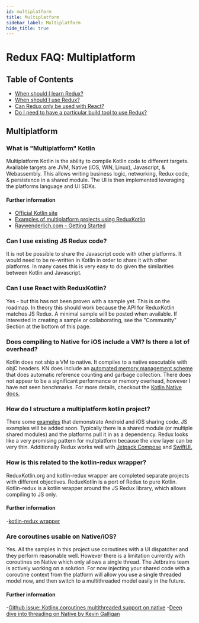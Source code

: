 ```yaml
---
id: multiplatform
title: Multiplatform
sidebar_label: Multiplatform
hide_title: true
---
```


# Redux FAQ: Multiplatform

## Table of Contents

- [When should I learn Redux?](#when-should-i-learn-redux)
- [When should I use Redux?](#when-should-i-use-redux)
- [Can Redux only be used with React?](#can-redux-only-be-used-with-react)
- [Do I need to have a particular build tool to use Redux?](#do-i-need-to-have-a-particular-build-tool-to-use-redux)

## Multiplatform

### What is "Multiplatform" Kotlin

Multiplatform Kotlin is the ability to compile Kotlin code to different targets.  Available targets are JVM, Native (iOS, WIN, Linux), Javascript, & Webassembly.  This allows writing business logic, networking, Redux code, & persistence in a shared module.  The UI is then implemented leveraging the platforms language and UI SDKs.  

#### Further information

- [Official Kotlin site](https://kotlinlang.org/docs/reference/multiplatform.html)
- [Examples of multiplatform projects using ReduxKotlin](../introduction/Examples.md)
- [Raywenderlich.com - Getting Started](https://www.raywenderlich.com/1022411-kotlin-multiplatform-project-for-android-and-ios-getting-started)

### Can I use existing JS Redux code?

It is not be possible to share the Javascript code with other platforms.  It would need to be re-written in Kotlin in order to share it with other platforms.  In many cases this is very easy to do given the similarities between Kotlin and Javascript.

### Can I use React with ReduxKotlin?

Yes - but this has not been proven with a sample yet.  This is on the roadmap.  In theory this should work because the API for ReduxKotlin matches JS Redux.  A minimal sample will be posted when available.  If interested in creating a sample or collaborating, see the "Community" Section at the bottom of this page.

### Does compiling to Native for iOS include a VM?  Is there a lot of overhead?

Kotlin does not ship a VM to native.  It compiles to a native executable with objC headers.  KN does include an [automated memory management scheme](https://github.com/JetBrains/kotlin-native/blob/master/FAQ.md) that does automatic reference counting and garbage collection.  There does not appear to be a significant performance or memory overhead, however I have not seen benchmarks.
For more details, checkout the [Kotlin Native docs.](https://kotlinlang.org/docs/reference/native-overview.html)

### How do I structure a multiplatform kotlin project?

There some [examples](../introduction/Examples.md) that demonstrate Android and iOS sharing code.  JS examples will be added soon.  Typically there is a shared module (or multiple shared modules) and the platforms pull it in as a dependency.  Redux looks like a very promising pattern for multplatform because the view layer can be very thin.  Additionally Redux works well with [Jetpack Compose](https://developer.android.com/jetpack/compose) and [SwiftUI.](https://developer.apple.com/xcode/swiftui/)

### How is this related to the kotlin-redux wrapper?

ReduxKotlin.org and kotlin-redux wrapper are completed separate projects with different objectives.  ReduxKotlin is a port of Redux to pure Kotlin.  Kotlin-redux is a kotlin wrapper around the JS Redux library, which allows compiling to JS only.

#### Further information

-[kotlin-redux wrapper](https://github.com/JetBrains/kotlin-wrappers/tree/master/kotlin-redux)

### Are coroutines usable on Native/iOS?

Yes.  All the samples in this project use coroutines with a UI dispatcher and they perform reasonable well.  However there is a limitation currently with coroutines on Native which only allows a single thread.  The Jetbrains team is actively working on a solution.  For now injecting your shared code with a coroutine context from the platform will allow you use a single threaded model now, and then switch to a multithreaded model easily in the future.

#### Further information

-[Github issue: Kotlinx.coroutines multithreaded support on native](https://github.com/Kotlin/kotlinx.coroutines/issues/462)
-[Deep dive into threading on Native by Kevin Galligan](https://medium.com/@kpgalligan/kotlin-native-stranger-threads-ep-2-208523d63c8f)



